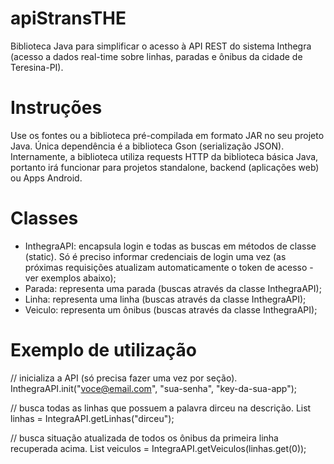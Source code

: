 # apiStransTHE

Biblioteca Java para simplificar o acesso à API REST do sistema Inthegra (acesso a dados real-time sobre linhas, paradas e ônibus da cidade de Teresina-PI).

# Instruções

Use os fontes ou a biblioteca pré-compilada em formato JAR no seu projeto Java. Única dependência é a biblioteca Gson (serialização JSON). Internamente, a biblioteca utiliza requests HTTP da biblioteca básica Java, portanto irá funcionar para projetos standalone, backend (aplicações web) ou Apps Android.

# Classes

- InthegraAPI: encapsula login e todas as buscas em métodos de classe (static). Só é preciso informar credenciais de login uma vez (as próximas requisições atualizam automaticamente o token de acesso - ver exemplos abaixo);
- Parada: representa uma parada (buscas através da classe InthegraAPI);
- Linha: representa uma linha (buscas através da classe InthegraAPI);
- Veiculo: representa um ônibus (buscas através da classe InthegraAPI);

# Exemplo de utilização

// inicializa a API (só precisa fazer uma vez por seção).
InthegraAPI.init("voce@email.com", "sua-senha", "key-da-sua-app");

// busca todas as linhas que possuem a palavra dirceu na descrição.
List<Linha> linhas = IntegraAPI.getLinhas("dirceu");

// busca situação atualizada de todos os ônibus da primeira linha recuperada acima.
List<Veiculo> veiculos = IntegraAPI.getVeiculos(linhas.get(0)); 

